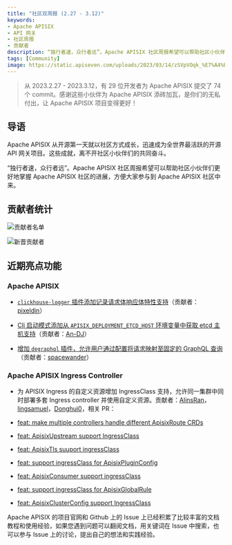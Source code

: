 ```yaml
---
title: "社区双周报 (2.27 - 3.12)"
keywords: 
- Apache APISIX
- API 网关
- 社区周报
- 贡献者
description: “独行者速，众行者远”。Apache APISIX 社区周报希望可以帮助社区小伙伴们更好地掌握 Apache APISIX 社区的进展，方便大家参与到 Apache APISIX 社区中来。
tags: [Community]
image: https://static.apiseven.com/uploads/2023/03/14/zSVpVOqk_%E7%A4%BE%E5%8C%BA%E5%8F%8C%E5%91%A8%E6%8A%A5-%E5%A4%B4%E5%9B%BE-05%E6%9C%9F.png
---
```


> 从 2023.2.27 - 2023.3.12，有 29 位开发者为 Apache APISIX 提交了 74 个 commit。感谢这些小伙伴为 Apache APISIX 添砖加瓦，是你们的无私付出，让 Apache APISIX 项目变得更好！

<!--truncate-->

## 导语

Apache APISIX 从开源第一天就以社区方式成长，迅速成为全世界最活跃的开源 API 网关项目。这些成就，离不开社区小伙伴们的共同奋斗。

“独行者速，众行者远”。Apache APISIX 社区周报希望可以帮助社区小伙伴们更好地掌握 Apache APISIX 社区的进展，方便大家参与到 Apache APISIX 社区中来。

## 贡献者统计

![贡献者名单](https://static.apiseven.com/uploads/2023/03/14/0rjys38r_%E7%A4%BE%E5%8C%BA%E5%8F%8C%E5%91%A8%E6%8A%A5-%E8%B4%A1%E7%8C%AE%E8%80%85%E6%B5%B7%E6%8A%A5-05%E6%9C%9F.png)

![新晋贡献者](https://static.apiseven.com/uploads/2023/03/14/WZpcYrG7_%E7%A4%BE%E5%8C%BA%E5%8F%8C%E5%91%A8%E6%8A%A5-%E6%96%B0%E6%99%8B%E6%B5%B7%E6%8A%A5-05%E6%9C%9F.png)

## 近期亮点功能

### Apache APISIX

- [`clickhouse-logger` 插件添加记录请求体响应体特性支持](https://github.com/apache/apisix/pull/8722)（贡献者：[pixeldin](https://github.com/pixeldin)）

- [Cli 启动模式添加从 `APISIX_DEPLOYMENT_ETCD_HOST` 环境变量中获取 etcd 主机支持](https://github.com/apache/apisix/pull/8898)（贡献者：[An-DJ](https://github.com/An-DJ)）

- [增加 `degraphql` 插件，允许用户通过配置将请求映射至固定的 GraphQL 查询](https://github.com/apache/apisix/pull/8959)（贡献者：[spacewander](https://github.com/spacewander)）

### Apache APISIX Ingress Controller

- 为 APISIX Ingress 的自定义资源增加 IngressClass 支持，允许同一集群中同时部署多套 Ingress controller 并使用自定义资源。贡献者：[AlinsRan](https://github.com/AlinsRan)，[lingsamuel](https://github.com/lingsamuel)，[Donghui0](https://github.com/Donghui0)，相关 PR：

- [feat: make multiple controllers handle different ApisixRoute CRDs](https://github.com/apache/apisix-ingress-controller/pull/593)
- [feat: ApisixUpstream support IngressClass](https://github.com/apache/apisix-ingress-controller/pull/1674)
- [feat: ApisixTls suuport ingressClass](https://github.com/apache/apisix-ingress-controller/pull/1714)
- [feat: support ingressClass for ApisixPluginConfig](https://github.com/apache/apisix-ingress-controller/pull/1716)
- [feat: ApisixConsumer support ingressClass](https://github.com/apache/apisix-ingress-controller/pull/1717)
- [feat: support ingressClass for ApisixGlobalRule](https://github.com/apache/apisix-ingress-controller/pull/1718)
- [feat: ApisixClusterConfig support IngressClass](https://github.com/apache/apisix-ingress-controller/pull/1720)

Apache APISIX 的项目官网和 Github 上的 Issue 上已经积累了比较丰富的文档教程和使用经验，如果您遇到问题可以翻阅文档，用关键词在 Issue 中搜索，也可以参与 Issue 上的讨论，提出自己的想法和实践经验。
